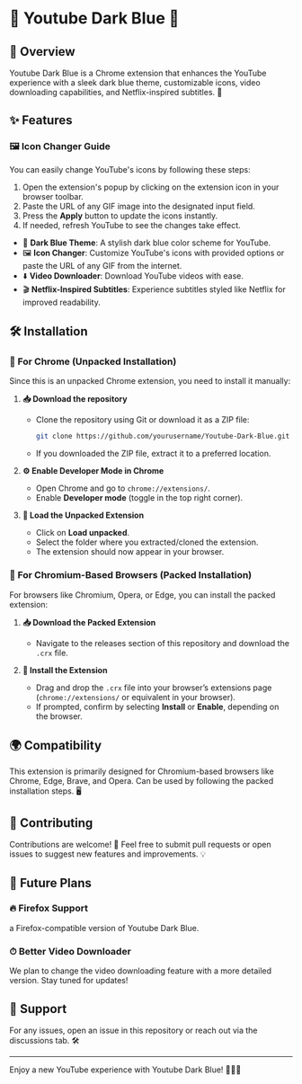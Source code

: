 # 🎥 Youtube Dark Blue 🎨

## 🌟 Overview
Youtube Dark Blue is a Chrome extension that enhances the YouTube experience with a sleek dark blue theme, customizable icons, video downloading capabilities, and Netflix-inspired subtitles. 🚀

## ✨ Features

### 🖼️ Icon Changer Guide
You can easily change YouTube's icons by following these steps:
1. Open the extension's popup by clicking on the extension icon in your browser toolbar.
2. Paste the URL of any GIF image into the designated input field.
3. Press the **Apply** button to update the icons instantly.
4. If needed, refresh YouTube to see the changes take effect.
- 🎨 **Dark Blue Theme**: A stylish dark blue color scheme for YouTube.
- 🖼️ **Icon Changer**: Customize YouTube's icons with provided options or paste the URL of any GIF from the internet.
- ⬇️ **Video Downloader**: Download YouTube videos with ease.
- 🎬 **Netflix-Inspired Subtitles**: Experience subtitles styled like Netflix for improved readability.

## 🛠️ Installation

### 🔹 For Chrome (Unpacked Installation)
Since this is an unpacked Chrome extension, you need to install it manually:

1. **📥 Download the repository**
   - Clone the repository using Git or download it as a ZIP file:
     ```sh
     git clone https://github.com/yourusername/Youtube-Dark-Blue.git
     ```
   - If you downloaded the ZIP file, extract it to a preferred location.

2. **⚙️ Enable Developer Mode in Chrome**
   - Open Chrome and go to `chrome://extensions/`.
   - Enable **Developer mode** (toggle in the top right corner).

3. **📂 Load the Unpacked Extension**
   - Click on **Load unpacked**.
   - Select the folder where you extracted/cloned the extension.
   - The extension should now appear in your browser.

### 🔹 For Chromium-Based Browsers (Packed Installation)
For browsers like Chromium, Opera, or Edge, you can install the packed extension:

1. **📥 Download the Packed Extension**
   - Navigate to the releases section of this repository and download the `.crx` file.

2. **🔧 Install the Extension**
   - Drag and drop the `.crx` file into your browser’s extensions page (`chrome://extensions/` or equivalent in your browser).
   - If prompted, confirm by selecting **Install** or **Enable**, depending on the browser.

## 🌍 Compatibility
This extension is primarily designed for Chromium-based browsers like Chrome, Edge, Brave, and Opera. Can be used by following the packed installation steps. 🖥️

## 🤝 Contributing
Contributions are welcome! 🎉 Feel free to submit pull requests or open issues to suggest new features and improvements. 💡

## 🚀 Future Plans
### 🔥 Firefox Support
a Firefox-compatible version of Youtube Dark Blue.

### ⏱ Better Video Downloader
We plan to change the video downloading feature with a more detailed version. Stay tuned for updates!

## 💬 Support
For any issues, open an issue in this repository or reach out via the discussions tab. 🛠️

---

Enjoy a new YouTube experience with Youtube Dark Blue! 🎨🎥🚀

